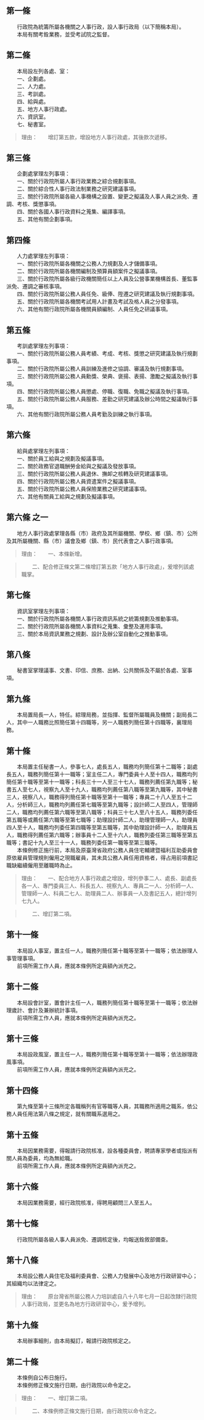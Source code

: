 第一條 
-------
　　行政院為統籌所屬各機關之人事行政，設人事行政局（以下簡稱本局）。  
　　本局有關考銓業務，並受考試院之監督。  


第二條 
-------
　　本局設左列各處、室：  
　　一、企劃處。  
　　二、人力處。  
　　三、考訓處。  
　　四、給與處。  
　　五、地方人事行政處。  
　　六、資訊室。  
　　七、秘書室。  
> 理由：　　增訂第五款，增設地方人事行政處，其後款次遞移。



第三條 
-------
　　企劃處掌理左列事項：  
　　一、關於行政院所屬人事行政業務之綜合規劃事項。  
　　二、關於綜合性人事行政法制業務之研究建議事項。  
　　三、關於行政院所屬各級人事機構之設置、變更之擬議及人事人員之派免、遷調、考核、獎懲事項。  
　　四、關於各國人事行政資料之蒐集、編譯事項。  
　　五、其他有關企劃事項。  


第四條 
-------
　　人力處掌理左列事項：  
　　一、關於行政院所屬各機關之公務人力規劃及人才儲備事項。  
　　二、關於行政院所屬各機關編制及預算員額案件之擬議事項。  
　　三、關於行政院所屬各級行政機關簡任以上人員及公營事業機構首長、董監事派免、遷調之審核事項。  
　　四、關於行政院所屬公務人員任免、級俸、陞遷之研究建議及執行規劃事項。  
　　五、關於行政院所屬各機關考試用人計畫及考試及格人員之分發事項。  
　　六、其他有關行政院所屬各機關員額編制、人員任免之研議事項。  


第五條 
-------
　　考訓處掌理左列事項：  
　　一、關於行政院所屬公務人員考績、考成、考核、獎懲之研究建議及執行規劃事項。  
　　二、關於行政院所屬公務人員訓練及進修之協調、審議及執行規劃事項。  
　　三、關於行政院所屬公務人員勳獎、榮典、褒揚、表揚、激勵之擬議及執行事項。  
　　四、關於行政院所屬公務人員懲處、停職、復職、免職之擬議及執行事項。  
　　五、關於行政院所屬公務人員服務、差勤之研究建議及辦公時間之擬議執行事項。  
　　六、其他有關行政院所屬公務人員考勤及訓練之執行事項。  


第六條 
-------
　　給與處掌理左列事項：  
　　一、關於員工給與之規劃及擬議事項。  
　　二、關於政務官退職酬勞金給與之擬議及發放事項。  
　　三、關於行政院所屬公務人員退休、撫卹之核轉及研究建議事項。  
　　四、關於行政院所屬公務人員資遣案件之擬議事項。  
　　五、關於行政院所屬公務人員保險業務之研究建議事項。  
　　六、其他有關員工給與之規劃及擬議事項。  


第六條 之一 
------------
　　地方人事行政處掌理各縣（市）政府及其所屬機關、學校、鄉（鎮、市）公所及其所屬機關、縣（市）議會及鄉（鎮、市）民代表會之人事行政事項。  
> 理由：　　一、本條新增。

> 　　二、配合修正條文第二條增訂第五款「地方人事行政處」，爰增列該處職掌。



第七條 
-------
　　資訊室掌理左列事項：  
　　一、關於行政院所屬各機關人事行政資訊系統之統籌規劃及推動事項。  
　　二、關於行政院所屬各機關人事資料之蒐集、彙整及運用事項。  
　　三、關於本局資訊業務之規劃、設計及辦公室自動化之推動事項。  


第八條 
-------
　　秘書室掌理議事、文書、印信、庶務、出納、公共關係及不屬於各處、室事項。  


第九條 
-------
　　本局置局長一人，特任。綜理局務，並指揮、監督所屬職員及機關；副局長二人，其中一人職務比照簡任第十四職等，另一人職務列簡任第十四職等，襄理局務。  


第十條 
-------
　　本局置主任秘書一人，參事七人，處長五人，職務均列簡任第十二職等；副處長五人，職務列簡任第十一職等；室主任二人，專門委員十人至十四人，職務均列簡任第十職等至第十一職等；科長三十一人至三十七人，職務列薦任第九職等；秘書五人至七人，視察九人至十九人，職務均列薦任第八職等至第九職等，其中秘書三人，視察八人，職務得列簡任第十職等至第十一職等；專員二十八人至五十二人，分析師三人，職務均列薦任第七職等至第九職等；設計師二人至四人，管理師二人，職務均列薦任第六職等至第八職等；科員三十七人至八十五人，職務列委任第五職等或薦任第六職等至第七職等；助理設計師二人，助理管理師一人，助理員四人至十人，職務均列委任第四職等至第五職等，其中助理設計師一人，助理員五人，職務得列薦任第六職等；辦事員十二人至十六人，職務列委任第三職等至第五職等；書記十九人至三十一人，職務列委任第一職等至第三職等。  
　　本條例修正施行前，本局及原臺灣省政府公務人員住宅輔建暨福利互助委員會原依雇員管理規則僱用之現職雇員，其未具公務人員任用資格者，得占用前項書記職缺繼續僱用至離職時為止。  
> 理由：　　一、配合地方人事行政處之增設，增列參事二人、處長、副處長各一人、專門委員三人、科長五人、視察九人、專員二一人、分析師一人、管理師一人、科員二七人、助理員二人、辦事員一人及書記五人，總計增列七九人。

> 　　二、增訂第二項。



第十一條 
---------
　　本局設人事室，置主任一人，職務列簡任第十職等至第十一職等；依法辦理人事管理事項。  
　　前項所需工作人員，應就本條例所定員額內派充之。  


第十二條 
---------
　　本局設會計室，置會計主任一人，職務列簡任第十職等至第十一職等；依法辦理歲計、會計及兼辦統計事項。  
　　前項所需工作人員，應就本條例所定員額內派充之。  


第十三條 
---------
　　本局設政風室，置主任一人，職務列簡任第十職等至第十一職等；依法辦理政風事項。  
　　前項所需工作人員，應就本條例所定員額內派充之。  


第十四條 
---------
　　第九條至第十三條所定各職稱列有官等職等人員，其職務所適用之職系，依公務人員任用法第八條之規定，就有關職系選用之。  


第十五條 
---------
　　本局因業務需要，得報請行政院核准，設各種委員會，聘請專家學者或指派有關人員為委員，均為無給職。  
　　前項所需工作人員，應就本條例所定員額內派充之。  


第十六條 
---------
　　本局因業務需要，經行政院核准，得聘用顧問三人至五人。  


第十七條 
---------
　　行政院所屬各級人事人員派免、遷調核定後，均報送銓敘部備查。  


第十八條 
---------
　　本局設公務人員住宅及福利委員會、公務人力發展中心及地方行政研習中心；其組織均以法律定之。  
> 理由：　　原台灣省所屬公務人力培訓處自八十八年七月一日起改隸行政院人事行政局，並更名為地方行政研習中心，爰予增列。



第十九條 
---------
　　本局辦事細則，由本局擬訂，報請行政院核定之。  


第二十條 
---------
　　本條例自公布日施行。  
　　本條例修正條文施行日期，由行政院以命令定之。  
> 理由：　　一、增訂第二項。

> 　　二、本條例修正條文施行日期，由行政院以命令定之。